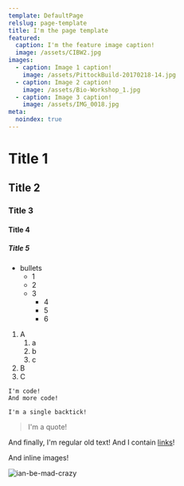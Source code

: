 ```yaml
---
template: DefaultPage
relslug: page-template
title: I'm the page template
featured:
  caption: I'm the feature image caption!
  image: /assets/CIBW2.jpg
images:
  - caption: Image 1 caption!
    image: /assets/PittockBuild-20170218-14.jpg
  - caption: Image 2 caption!
    image: /assets/Bio-Workshop_1.jpg
  - caption: Image 3 caption!
    image: /assets/IMG_0018.jpg
meta:
  noindex: true
---
```

# Title 1

## Title 2

### Title 3

#### Title 4

##### Title 5

* bullets
  * 1
  * 2
  * 3
    * 4
    * 5
    * 6

1. A
   1. a
   2. b
   3. c
2. B
3. C


```
I'm code!
And more code!
```

`I'm a single backtick!`

> I'm a quote!

And finally, I'm regular old text! And I contain [links](https://axiomdatascience.com)!

And inline images!

![ian-be-mad-crazy](/assets/IAN_GILL.thumb.jpg "This is Ian!")
